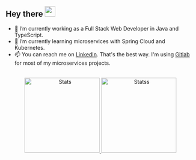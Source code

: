 <h2 align="start">
  Hey there <img src="https://media.giphy.com/media/hvRJCLFzcasrR4ia7z/giphy.gif" width="28"> 
   <!-- I'm <a href="">Tony Robin</a>!  -->
</h2>

- :hammer: I’m currently working as a Full Stack Web Developer in Java and TypeScript.
- 🌱 I’m currently learning microservices with Spring Cloud and Kubernetes.
- 📫 You can reach me on [LinkedIn](https://www.linkedin.com/in/kristoffer-pettersson3). That's the best way. I'm using [Gitlab](https://gitlab.com/KQT3) for most of my microservices projects.

<!--
**KQT3/KQT3** is a ✨ _special_ ✨ repository because its `README.md` (this file) appears on your GitHub profile.

Here are some ideas to get you started:

- 🔭 I’m currently working on ...
- 🌱 I’m currently learning YAML
- 👯 I’m looking to collaborate on ...
- 🤔 I’m looking for help with ...
- 💬 Ask me about ...
- 📫 How to reach me: ...
- 😄 Pronouns: ...
- ⚡ Fun fact: ...
-->
<br>
<div align="center"> 
<a href="#">
<img height=200 src="https://github-readme-stats-git-masterrstaa-rickstaa.vercel.app/api/top-langs/?username=kqt3&layout=compact&langs_count=10&hide_border=false&include_orgs=true&theme=transparent&line_height=28&card_width=351" alt="Stats" />
</a>
<a href="#">
<img height=200 src="https://github-readme-stats-git-masterrstaa-rickstaa.vercel.app/api?username=kqt3&show_icons=true&count_private=true&line_height=28&hide_border=false&card_width=450&include_all_commits=true&include_orgs=true&exclude_repo=github-readme-stats&theme=transparent" alt="Statss" />
</a>

</div>
<br>





